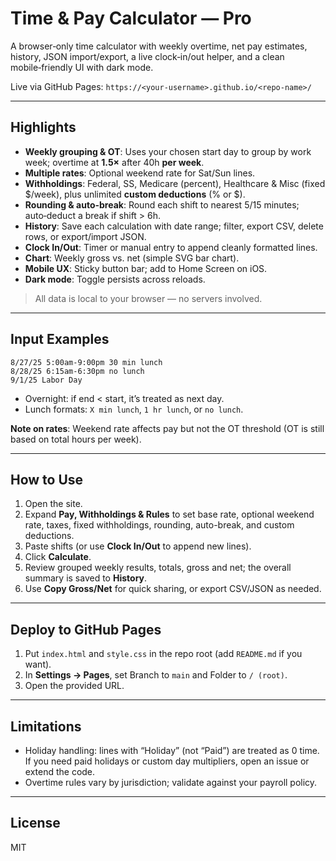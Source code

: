# Time & Pay Calculator — Pro

A browser‑only time calculator with weekly overtime, net pay estimates, history, JSON import/export, a live clock‑in/out helper, and a clean mobile‑friendly UI with dark mode.

Live via GitHub Pages: `https://<your-username>.github.io/<repo-name>/`

---

## Highlights
- **Weekly grouping & OT**: Uses your chosen start day to group by work week; overtime at **1.5×** after 40h **per week**.
- **Multiple rates**: Optional weekend rate for Sat/Sun lines.
- **Withholdings**: Federal, SS, Medicare (percent), Healthcare & Misc (fixed $/week), plus unlimited **custom deductions** (% or $).
- **Rounding & auto-break**: Round each shift to nearest 5/15 minutes; auto‑deduct a break if shift > 6h.
- **History**: Save each calculation with date range; filter, export CSV, delete rows, or export/import JSON.
- **Clock In/Out**: Timer or manual entry to append cleanly formatted lines.
- **Chart**: Weekly gross vs. net (simple SVG bar chart).
- **Mobile UX**: Sticky button bar; add to Home Screen on iOS.
- **Dark mode**: Toggle persists across reloads.

> All data is local to your browser — no servers involved.

---

## Input Examples
```
8/27/25 5:00am-9:00pm 30 min lunch
8/28/25 6:15am-6:30pm no lunch
9/1/25 Labor Day
```
- Overnight: if end < start, it’s treated as next day.
- Lunch formats: `X min lunch`, `1 hr lunch`, or `no lunch`.

**Note on rates**: Weekend rate affects pay but not the OT threshold (OT is still based on total hours per week).

---

## How to Use
1. Open the site.
2. Expand **Pay, Withholdings & Rules** to set base rate, optional weekend rate, taxes, fixed withholdings, rounding, auto-break, and custom deductions.
3. Paste shifts (or use **Clock In/Out** to append new lines).
4. Click **Calculate**.
5. Review grouped weekly results, totals, gross and net; the overall summary is saved to **History**.
6. Use **Copy Gross/Net** for quick sharing, or export CSV/JSON as needed.

---

## Deploy to GitHub Pages
1. Put `index.html` and `style.css` in the repo root (add `README.md` if you want).
2. In **Settings → Pages**, set Branch to `main` and Folder to `/ (root)`.
3. Open the provided URL.

---

## Limitations
- Holiday handling: lines with “Holiday” (not “Paid”) are treated as 0 time. If you need paid holidays or custom day multipliers, open an issue or extend the code.
- Overtime rules vary by jurisdiction; validate against your payroll policy.

---

## License
MIT

